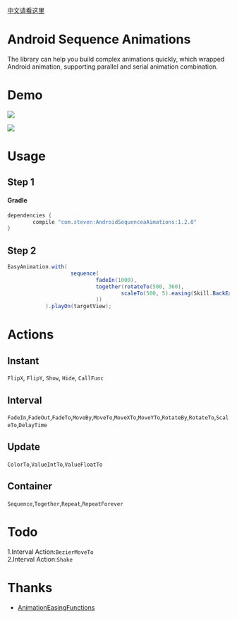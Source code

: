 [中文请看这里](https://www.jianshu.com/p/6b4acb6c42ac)
# Android Sequence Animations
The library can help you build complex animations quickly, which wrapped Android animation, supporting parallel and serial animation combination.

# Demo
![](https://github.com/suleisteven/AndroidSequenceAnimations/blob/master/capture/anim1.gif)

![](https://github.com/suleisteven/AndroidSequenceAnimations/blob/master/capture/anim2.gif)

# Usage

## Step 1

#### Gradle
```groovy
dependencies {
        compile "com.steven:AndroidSequenceaAimations:1.2.0"
}
```
## Step 2

```java
EasyAnimation.with(
                    sequence(
                            fadeIn(1000), 
                            together(rotateTo(500, 360), 
                                    scaleTo(500, 5).easing(Skill.BackEaseIn)
                            ))
            ).playOn(targetView);
```

# Actions
## Instant
`FlipX`, `FlipY`, `Show`, `Hide`, `CallFunc`

## Interval
`FadeIn`,`FadeOut`,`FadeTo`,`MoveBy`,`MoveTo`,`MoveXTo`,`MoveYTo`,`RotateBy`,`RotateTo`,`ScaleTo`,`DelayTime`

## Update
`ColorTo`,`ValueIntTo`,`ValueFloatTo`

## Container
`Sequence`,`Together`,`Repeat`,`RepeatForever`

# Todo
1.Interval Action:`BezierMoveTo`  
2.Interval Action:`Shake`  

# Thanks

- [AnimationEasingFunctions](https://github.com/daimajia/AnimationEasingFunctions)
